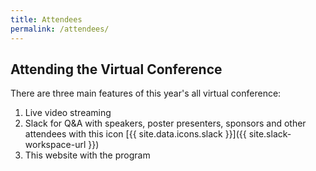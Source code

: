 ```yaml
---
title: Attendees
permalink: /attendees/
---
```

## Attending the Virtual Conference

There are three main features of this year's all virtual conference:

1. Live video streaming
2. Slack for Q&A with speakers, poster presenters, sponsors and other attendees with this icon [{{ site.data.icons.slack }}]({{ site.slack-workspace-url }})
3. This website with the program
